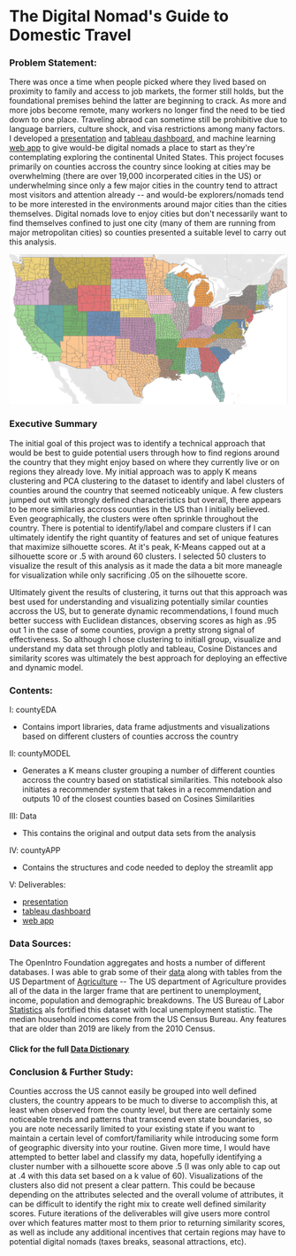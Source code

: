 # The Digital Nomad's Guide to Domestic Travel

### Problem Statement:
There was once a time when people picked where they lived based on proximity to family and access to job markets, the former still holds, but the foundational premises behind the latter are beginning to crack. As more and more jobs become remote, many workers no longer find the need to be tied down to one place. Traveling abraod can sometime still be prohibitive due to language barriers, culture shock, and visa restrictions among many factors. I developed a [presentation](https://docs.google.com/presentation/d/1GlG-mkx0_Y945vruGSpO55LzJy-CGmHk9Fb4A-Mc8Dk/edit#slide=id.g11d5609459a_0_86) and [tableau dashboard](https://public.tableau.com/app/profile/airton.tatoug.kamdem/viz/county_tb/Dashboard1?publish=yes), and machine learning [web app](https://share.streamlit.io/akamdem/counties/main/app.py) to give would-be digital nomads a place to start as they're contemplating exploring the continental United States. This project focuses primarily on counties accross the country since looking at cities may be overwhelming (there are over 19,000 incorperated cities in the US) or underwhelming since only a few major cities in the country tend to attract most visitors and attention already -- and would-be explorers/nomads tend to be more interested in the environments around major cities than the cities themselves.  Digital nomads love to enjoy cities but don't necessarily want to find themselves confined to just one city (many of them are running from major metropolitan cities) so counties presented a suitable level to carry out this analysis.   

![text](https://github.com/akamdem/counties/blob/main/usanew.png)

### Executive Summary
The initial goal of this project was to identify a technical approach that would be best to guide potential users through how to find regions around the country that they might enjoy based on where they currently live or on regions they already love. My initial approach was to apply K means clustering and PCA clustering to the dataset to identify and label clusters of counties around the country that seemed noticeably unique. A few clusters jumped out with strongly defined characteristics but overall, there appears to be more similaries accross counties in the US than I initially believed. Even geographically, the clusters were often sprinkle throughout the country. There is potential to identify/label and compare clusters if I can ultimately identify the right quantity of features and set of unique features that maximize silhouette scores. At it's peak, K-Means capped out at a silhouette score or .5 with around 60 clusters. I selected 50 clusters to visualize the result of this analysis as it made the data a bit more maneagle for visualization while only sacrificing .05 on the silhouette score. 

Ultimately givent the results of clustering, it turns out that this approach was best used for understanding and visualizing potentially similar counties accross the US, but to generate dynamic recommendations, I found much better success with Euclidean distances, observing scores as high as .95 out 1 in the case of some counties, provign a pretty strong signal of effectiveness. So although I chose clustering to initiall group, visualize and understand my data set through plotly and tableau, Cosine Distances and similarity scores was ultimately the best approach for deploying an effective and dynamic model.

### Contents: 
I: countyEDA
- Contains import libraries, data frame adjustments and visualizations based on different clusters of counties accross the country

II: countyMODEL
- Generates a K means cluster grouping a number of different counties accross the country based on statistical similarities. This notebook also initiates a recommender system that takes in a recommendation and outputs 10 of the closest counties based on Cosines Similarities 

III: Data
- This contains the original and output data sets from the analysis 

IV: countyAPP
- Contains the structures and code needed to deploy the streamlit app 

V: Deliverables:
- [presentation](https://docs.google.com/presentation/d/1GlG-mkx0_Y945vruGSpO55LzJy-CGmHk9Fb4A-Mc8Dk/edit#slide=id.g11d5609459a_0_86)
- [tableau dashboard](https://public.tableau.com/app/profile/airton.tatoug.kamdem/viz/county_tb/Dashboard1?publish=yes)
- [web app](https://share.streamlit.io/akamdem/counties/main/app.py)

### Data Sources:
The OpenIntro Foundation aggregates and hosts a number of different databases. I was able to grab some of their [data](https://www.openintro.org/data/index.php?data=county_complete) along with tables from the US Department of [Agriculture](https://www.ers.usda.gov/data-products/county-level-data-sets/download-data) --
The US department of Agriculture provides all of the data in the larger frame that are pertinent to unemployment, income, population and demographic breakdowns.
The US Bureau of Labor [Statistics](https://www.bls.gov/lau/) als fortified this dataset with local unemployment statistic. The median household incomes come from the US Census Bureau. Any features that are older than 2019 are likely from the 2010 Census. 

#### Click for the full [Data Dictionary](https://www.openintro.org/data/index.php?data=county_complete)  


### Conclusion & Further Study:
Counties accross the US cannot easily be grouped into well defined clusters, the country appears to be much to diverse to accomplish this, at least when observed from the county level, but there are certainly some noticeable trends and patterns that transcend even state boundaries, so you are note necessarily limited to your existing state if you want to maintain a certain level of comfort/familiarity while introducing some form of geographic diversity into your routine. Given more time, I would have attempted to better label and classify my data, hopefully identifying a cluster number with a silhouette score above .5 (I was only able to cap out at .4 with this data set based on a k value of 60). Visualizations of the clusters also did not present a clear pattern. This could be because depending on the attributes selected and the overall volume of attributes, it can be difficult to identify the right mix to create well defined similarity scores. Future iterations of the deliverables will give users more control over which features matter most to them prior to returning similarity scores, as well as include any additional incentives that certain regions may have to potential digital nomads (taxes breaks, seasonal attractions, etc).
